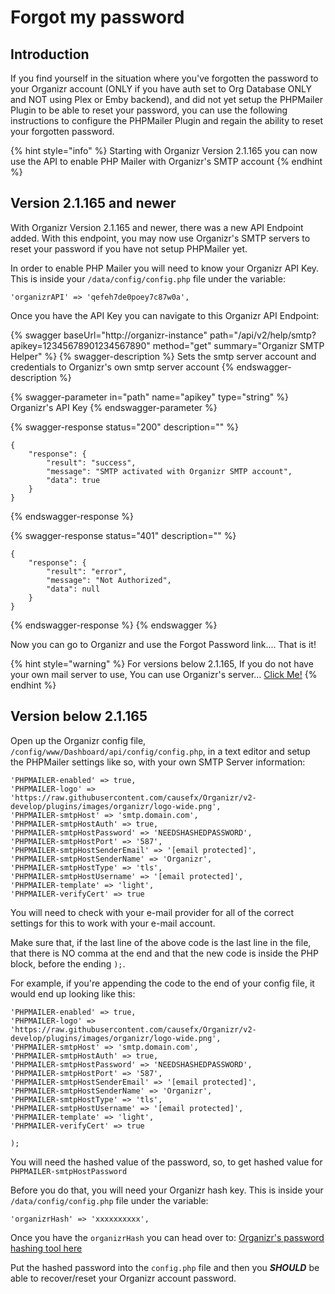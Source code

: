 # Forgot my password

## Introduction

If you find yourself in the situation where you've forgotten the password to your Organizr account (ONLY if you have auth set to Org Database ONLY and NOT using Plex or Emby backend), and did not yet setup the PHPMailer Plugin to be able to reset your password, you can use the following instructions to configure the PHPMailer Plugin and regain the ability to reset your forgotten password.

{% hint style="info" %}
Starting with Organizr Version 2.1.165 you can now use the API to enable PHP Mailer with Organizr's SMTP account
{% endhint %}

## Version 2.1.165 and newer

With Organizr Version 2.1.165 and newer, there was a new API Endpoint added.  With this endpoint, you may now use Organizr's SMTP servers to reset your password if you have not setup PHPMailer yet.

In order to enable PHP Mailer you will need to know your Organizr API Key.  This is inside your `/data/config/config.php` file under the variable:

```
'organizrAPI' => 'qefeh7de0poey7c87w0a',
```

Once you have the API Key you can navigate to this Organizr API Endpoint:

{% swagger baseUrl="http://organizr-instance" path="/api/v2/help/smtp?apikey=12345678901234567890" method="get" summary="Organizr SMTP Helper" %}
{% swagger-description %}
Sets the smtp server account and credentials to Organizr's own smtp server account
{% endswagger-description %}

{% swagger-parameter in="path" name="apikey" type="string" %}
Organizr's API Key
{% endswagger-parameter %}

{% swagger-response status="200" description="" %}
```
{
    "response": {
        "result": "success",
        "message": "SMTP activated with Organizr SMTP account",
        "data": true
    }
}
```
{% endswagger-response %}

{% swagger-response status="401" description="" %}
```
{
    "response": {
        "result": "error",
        "message": "Not Authorized",
        "data": null
    }
}
```
{% endswagger-response %}
{% endswagger %}

Now you can go to Organizr and use the Forgot Password link.... That is it!

{% hint style="warning" %}
For versions below 2.1.165, If you do not have your own mail server to use, You can use Organizr's server... [Click Me!](https://api.organizr.app/zoho\_smtp.php)
{% endhint %}

## Version below 2.1.165

Open up the Organizr config file, `/config/www/Dashboard/api/config/config.php`, in a text editor and setup the PHPMailer settings like so, with your own SMTP Server information:

```
'PHPMAILER-enabled' => true,
'PHPMAILER-logo' => 'https://raw.githubusercontent.com/causefx/Organizr/v2-develop/plugins/images/organizr/logo-wide.png',
'PHPMAILER-smtpHost' => 'smtp.domain.com',
'PHPMAILER-smtpHostAuth' => true,
'PHPMAILER-smtpHostPassword' => 'NEEDSHASHEDPASSWORD',
'PHPMAILER-smtpHostPort' => '587',
'PHPMAILER-smtpHostSenderEmail' => '[email protected]',
'PHPMAILER-smtpHostSenderName' => 'Organizr',
'PHPMAILER-smtpHostType' => 'tls',
'PHPMAILER-smtpHostUsername' => '[email protected]',
'PHPMAILER-template' => 'light',
'PHPMAILER-verifyCert' => true
```

You will need to check with your e-mail provider for all of the correct settings for this to work with your e-mail account.

Make sure that, if the last line of the above code is the last line in the file, that there is NO comma at the end and that the new code is inside the PHP block, before the ending `);`.

For example, if you're appending the code to the end of your config file, it would end up looking like this:

```
'PHPMAILER-enabled' => true,
'PHPMAILER-logo' => 'https://raw.githubusercontent.com/causefx/Organizr/v2-develop/plugins/images/organizr/logo-wide.png',
'PHPMAILER-smtpHost' => 'smtp.domain.com',
'PHPMAILER-smtpHostAuth' => true,
'PHPMAILER-smtpHostPassword' => 'NEEDSHASHEDPASSWORD',
'PHPMAILER-smtpHostPort' => '587',
'PHPMAILER-smtpHostSenderEmail' => '[email protected]',
'PHPMAILER-smtpHostSenderName' => 'Organizr',
'PHPMAILER-smtpHostType' => 'tls',
'PHPMAILER-smtpHostUsername' => '[email protected]',
'PHPMAILER-template' => 'light',
'PHPMAILER-verifyCert' => true

);
```

You will need the hashed value of the password, so, to get hashed value for `PHPMAILER-smtpHostPassword`

Before you do that, you will need your Organizr hash key.  This is inside your `/data/config/config.php` file under the variable:

```
'organizrHash' => 'xxxxxxxxxx',
```

Once you have the `organizrHash` you can head over to: [Organizr's password hashing tool here](https://api.organizr.app/encrypt.php)

Put the hashed password into the `config.php` file and then you _**SHOULD**_ be able to recover/reset your Organizr account password.
